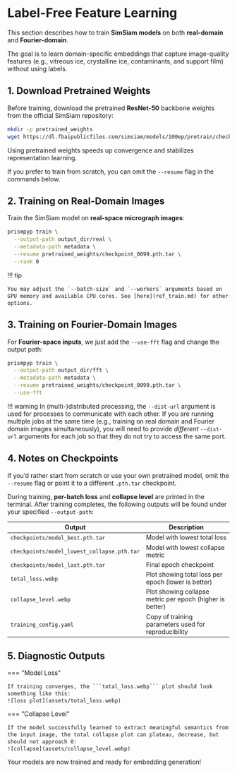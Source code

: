 # Label-Free Feature Learning

This section describes how to train **SimSiam models** on both **real-domain** and **Fourier-domain**.

The goal is to learn domain-specific embeddings that capture image-quality features (e.g., vitreous ice, crystalline ice, contaminants, and support film) without using labels.

## 1. Download Pretrained Weights

Before training, download the pretrained **ResNet-50** backbone weights from the official SimSiam repository:

```bash
mkdir -p pretrained_weights
wget https://dl.fbaipublicfiles.com/simsiam/models/100ep/pretrain/checkpoint_0099.pth.tar -P pretrained_weights/
```

Using pretrained weights speeds up convergence and stabilizes representation learning.  

If you prefer to train from scratch, you can omit the `--resume` flag in the commands below.

## 2. Training on Real-Domain Images

Train the SimSiam model on **real-space micrograph images**:

```bash
prismpyp train \
  --output-path output_dir/real \
  --metadata-path metadata \
  --resume pretrained_weights/checkpoint_0099.pth.tar \
  --rank 0
```

!!! tip 

    You may adjust the `--batch-size` and `--workers` arguments based on GPU memory and available CPU cores. See [here](ref_train.md) for other options.

## 3. Training on Fourier-Domain Images

For **Fourier-space inputs**, we just add the `--use-fft` flag and change the output path:

```bash
prismpyp train \
  --output-path output_dir/fft \
  --metadata-path metadata \
  --resume pretrained_weights/checkpoint_0099.pth.tar \
  --use-fft
```

!!! warning 
    In (multi-)distributed processing, the `--dist-url` argument is used for processes to communicate with each other. If you are running multiple jobs at the same time (e.g., training on real domain and Fourier domain images simultaneously), you will need to provide *different* `--dist-url` arguments for each job so that they do not try to access the same port.

## 4. Notes on Checkpoints

If you’d rather start from scratch or use your own pretrained model, omit the `--resume` flag or point it to a different `.pth.tar` checkpoint.

During training, **per-batch loss** and **collapse level** are printed in the terminal. After training completes, the following outputs will be found under your specified `--output-path`:

| Output | Description |
|---------|--------------|
| `checkpoints/model_best.pth.tar` | Model with lowest total loss |
| `checkpoints/model_lowest_collapse.pth.tar` | Model with lowest collapse metric |
| `checkpoints/model_last.pth.tar` | Final epoch checkpoint |
| `total_loss.webp` | Plot showing total loss per epoch (lower is better) |
| `collapse_level.webp` | Plot showing collapse metric per epoch (higher is better) |
| `training_config.yaml` | Copy of training parameters used for reproducibility |

## 5. Diagnostic Outputs

=== "Model Loss"

    If training converges, the ```total_loss.webp``` plot should look something like this:
    ![loss plot](assets/total_loss.webp)

=== "Collapse Level"

    If the model successfully learned to extract meaningful semantics from the input image, the total collapse plot can plateau, decrease, but should not approach 0:
    ![collapse](assets/collapse_level.webp)

Your models are now trained and ready for embedding generation!